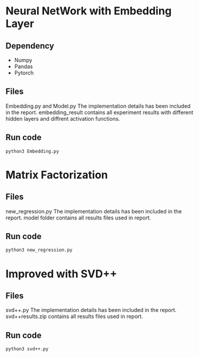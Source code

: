 # Neural NetWork with Embedding Layer
## Dependency
* Numpy
* Pandas
* Pytorch

## Files
Embedding.py and Model.py
The implementation details has been included in the report.
embedding_result contains all experiment results with different hidden layers and diffrent activation functions.

## Run code
```
python3 Embedding.py
```
# Matrix Factorization

## Files
new_regression.py
The implementation details has been included in the report.
model folder contains all results files used in report.

## Run code
```
python3 new_regression.py
```
# Improved with SVD++

## Files
svd++.py
The implementation details has been included in the report.
svd++results.zip contains all results files used in report.

## Run code
```
python3 svd++.py
```



